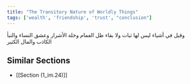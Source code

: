 ```yaml
---
title: "The Transitory Nature of Worldly Things"
tags: ['wealth', 'friendship', 'trust', "conclusion"]
---
```


 وقيل في أشياء ليس لها ثبات ولا بقاء ظل الغمام وخلة الأشرار وعشق النساء والنبأ الكاذب والمال الكثير

## Similar Sections
- [[Section (1_im.24)]]
